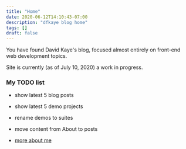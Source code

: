 ```yaml
---
title: "Home"
date: 2020-06-12T14:10:43-07:00
description: "dfkaye blog home"
tags: []
draft: false
---
```


<!--
This is my Home page.

At content/_index.md, using layouts/index.html.
-->

You have found David Kaye's blog, focused almost entirely on front-end web development topics.

Site is currently (as of July 10, 2020) a work in progress.

### My TODO list

+ show latest 5 blog posts

+ show latest 5 demo projects

+ rename demos to suites

+ move content from About to posts

+ [more about me](/about/)
